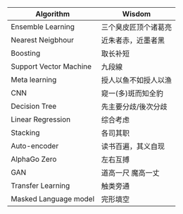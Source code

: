 | Algorithm              | Wisdom               |
| ---------------------- | -------------------- |
| Ensemble Learning      | 三个臭皮匠顶个诸葛亮 |
| Nearest Neigbhour      | 近朱者赤，近墨者黑   |
| Boosting               | 取长补短        |
| Support Vector Machine | 九段線 |
| Meta learning           | 授人以鱼不如授人以渔 |
| CNN | 窥一(多)斑而知全豹 |
| Decision Tree | 先主要分歧/後次分歧 |
| Linear Regression | 综合考虑 |
| Stacking | 各司其职 |
| Auto-encoder | 读书百遍，其义自现 |
| AlphaGo Zero | 左右互搏 |
| GAN | 道高一尺 魔高一丈 |
| Transfer Learning | 触类旁通 |
| Masked Language model | 完形填空 |

